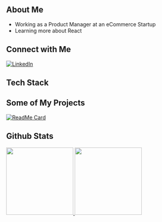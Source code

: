 ## About Me
* Working as a Product Manager at an eCommerce Startup
* Learning more about React

## Connect with Me
<a href="https://www.linkedin.com/in/tingchunw" target="_blank"><img src="https://img.shields.io/badge/LinkedIn-%230077B5.svg?&style=flat-square&logo=linkedin&logoColor=white" alt="LinkedIn"></a>


## Tech Stack




## Some of My Projects
[![ReadMe Card](https://github-readme-stats.vercel.app/api/pin/?username=tingchun0113&repo=password_generator)](https://github.com/tingchun0113/password_generator)

## Github Stats
<a href="https://github.com/tingchun0113"  target="_blank">
  <img height="180em" src="https://github-readme-stats.vercel.app/api?username=tingchun0113&theme=buefy&show_icons=true" />
  <img height="180em" src="https://github-readme-stats.vercel.app/api/top-langs/?username=tingchun0113&theme=buefy&layout=compact" />
</a>
